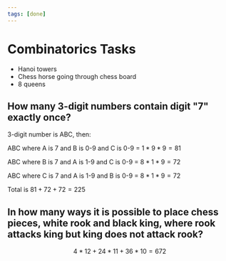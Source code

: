 ```yaml
---
tags: [done]
---
```


# Combinatorics Tasks

- Hanoi towers
- Chess horse going through chess board
- 8 queens

## How many 3-digit numbers contain digit "7" exactly once?

3-digit number is ABC, then:

ABC where A is 7 and B is 0-9 and C is 0-9 = $1 * 9 * 9 = 81$

ABC where B is 7 and A is 1-9 and C is 0-9 = $8 * 1 * 9 = 72$

ABC where C is 7 and A is 1-9 and B is 0-9 = $8 * 1 * 9 = 72$

Total is $81 + 72 + 72 = 225$

## In how many ways it is possible to place chess pieces, white rook and black king, where rook attacks king but king does not attack rook?

$$
	4 * 12 + 24 * 11 + 36 * 10 = 672
$$
